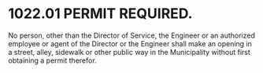 1022.01 PERMIT REQUIRED.
========================

No person, other than the Director of Service, the Engineer or an
authorized employee or agent of the Director or the Engineer shall make
an opening in a street, alley, sidewalk or other public way in the
Municipality without first obtaining a permit therefor.
